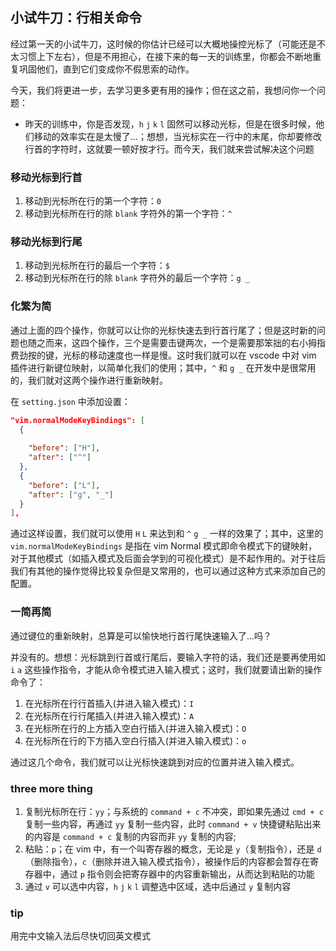 ## 小试牛刀：行相关命令

  经过第一天的小试牛刀，这时候的你估计已经可以大概地操控光标了（可能还是不太习惯上下左右），但是不用担心，在接下来的每一天的训练里，你都会不断地重复巩固他们，直到它们变成你不假思索的动作。
  
  今天，我们将更进一步，去学习更多更有用的操作；但在这之前，我想问你一个问题：
    
  - 昨天的训练中，你是否发现，`h` `j` `k` `l` 固然可以移动光标，但是在很多时候，他们移动的效率实在是太慢了...；想想，当光标实在一行中的末尾，你却要修改行首的字符时，这就要一顿好按才行。而今天，我们就来尝试解决这个问题

### 移动光标到行首
  
  1. 移动到光标所在行的第一个字符：`0`
  2. 移动到光标所在行的除 `blank` 字符外的第一个字符：`^`

### 移动光标到行尾
  
  1. 移动到光标所在行的最后一个字符：`$`
  2. 移动到光标所在行的除 `blank` 字符外的最后一个字符：`g _`

### 化繁为简

  通过上面的四个操作，你就可以让你的光标快速去到行首行尾了；但是这时新的问题也随之而来，这四个操作，三个是需要击键两次，一个是需要那笨拙的右小拇指费劲按的键，光标的移动速度也一样是慢。这时我们就可以在 vscode 中对 vim 插件进行新键位映射，以简单化我们的使用；其中，`^` 和 `g _` 在开发中是很常用的，我们就对这两个操作进行重新映射。

  在 `setting.json` 中添加设置：
  ```json
  "vim.normalModeKeyBindings": [
    {
        
      "before": ["H"],
      "after": ["^"]
    },
    {
      "before": ["L"],
      "after": ["g", "_"]
    }
  ],
  ```

  通过这样设置，我们就可以使用 `H` `L` 来达到和 `^` `g _` 一样的效果了；其中，这里的 `vim.normalModeKeyBindings` 是指在 vim Normal 模式即命令模式下的键映射，对于其他模式（如插入模式及后面会学到的可视化模式）是不起作用的。对于往后我们有其他的操作觉得比较复杂但是又常用的，也可以通过这种方式来添加自己的配置。

### 一简再简

  通过键位的重新映射，总算是可以愉快地行首行尾快速输入了...吗？

  并没有的。想想：光标跳到行首或行尾后，要输入字符的话，我们还是要再使用如 `i` `a` 这些操作指令，才能从命令模式进入输入模式；这时，我们就要请出新的操作命令了：

  1. 在光标所在行行首插入(并进入输入模式)：`I`
  2. 在光标所在行行尾插入(并进入输入模式)：`A`
  3. 在光标所在行的上方插入空白行插入(并进入输入模式)：`O`
  4. 在光标所在行的下方插入空白行插入(并进入输入模式)：`o` 

  通过这几个命令，我们就可以让光标快速跳到对应的位置并进入输入模式。
  
### three more thing

  1. 复制光标所在行：`yy`；与系统的 `command + c` 不冲突，即如果先通过 `cmd + c` 复制一些内容，再通过 `yy` 复制一些内容，此时 `command + v` 快捷键粘贴出来的内容是 `command + c` 复制的内容而非 `yy` 复制的内容;
  2. 粘贴：`p`；在 vim 中，有一个叫寄存器的概念，无论是 `y`（复制指令），还是 `d`（删除指令），`c`（删除并进入输入模式指令），被操作后的内容都会暂存在寄存器中，通过 `p` 指令则会把寄存器中的内容重新输出，从而达到粘贴的功能
  3. 通过 `v` 可以选中内容，`h` `j` `k` `l` 调整选中区域，选中后通过 `y` 复制内容

### tip

用完中文输入法后尽快切回英文模式